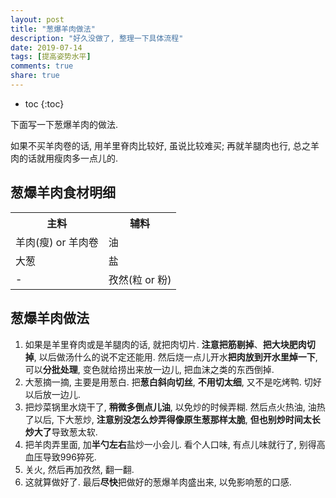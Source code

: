 ```yaml
---
layout: post
title: "葱爆羊肉做法"
description: "好久没做了, 整理一下具体流程"
date: 2019-07-14
tags: [提高姿势水平]
comments: true
share: true
---
```


* toc
{:toc}

下面写一下葱爆羊肉的做法.

如果不买羊肉卷的话, 用羊里脊肉比较好, 虽说比较难买; 再就羊腿肉也行, 总之羊肉的话就用瘦肉多一点儿的.


## 葱爆羊肉食材明细

<table>
  <tr>
    <th> 主料 </th>
    <th> 辅料 </th>
  </tr>
  <tr>
    <td> 羊肉(瘦) or 羊肉卷 </td>
    <td> 油 </td>
  </tr>
  <tr>
    <td> 大葱 </td>
    <td> 盐 </td>
  </tr>
  <tr>
    <td> - </td>
    <td> 孜然(粒 or 粉) </td>
  </tr>
</table>

## 葱爆羊肉做法

1. 如果是羊里脊肉或是羊腿肉的话, 就把肉切片. **注意把筋剔掉**、**把大块肥肉切掉**, 以后做汤什么的说不定还能用. 然后烧一点儿开水**把肉放到开水里焯一下**, 可以**分批处理**, 变色就给捞出来放一边儿, 把血沫之类的东西倒掉.
2. 大葱摘一摘, 主要是用葱白. 把**葱白斜向切丝**, **不用切太细**, 又不是吃烤鸭. 切好以后放一边儿. 
3. 把炒菜锅里水烧干了, **稍微多倒点儿油**, 以免炒的时候弄糊. 然后点火热油, 油热了以后, 下大葱炒, **注意别没怎么炒弄得像原生葱那样太脆**, **但也别炒时间太长炒大了**导致葱太软. 
4. 把羊肉弄里面, 加**半勺左右**盐炒一小会儿. 看个人口味, 有点儿味就行了, 别得高血压导致996猝死.
5. 关火, 然后再加孜然, 翻一翻.
6. 这就算做好了. 最后**尽快**把做好的葱爆羊肉盛出来, 以免影响葱的口感.
